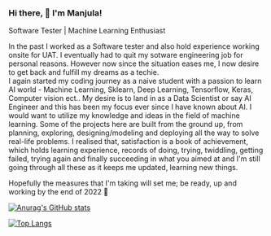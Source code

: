 ### Hi there, 👋 I'm Manjula! 

Software Tester | Machine Learning Enthusiast

In the past I worked as a Software tester and also hold experience working onsite for UAT. I eventually had to quit my sotware engineering job for personal reasons. However now since the situation eases me, I now desire to get back and fulfill my dreams as a techie.  
   	I again started my coding journey as a naive student with a passion to learn AI world - Machine Learning, Sklearn, Deep Learning, Tensorflow, Keras, Computer vision ect..  My desire is to land in as a Data Scientist or say AI Engineer and this has been my focus ever since I have known about AI. 
    I would want to utilize my knowledge and ideas in the field of machine learning. Some of the projects here are built from the ground up, from planning, exploring, designing/modeling and deploying all the way to solve real-life problems. 
I realised that, satisfaction is a book of achievement, which holds learning experience, records of doing, trying, twiddling, getting failed, trying again and finally succeeding in what you aimed at and I'm still going through all these as it keeps me updated, learning new things. 

Hopefully the measures that I'm taking will set me; be ready, up and working by the end of 2022 🤞


[![Anurag's GitHub stats](https://github-readme-stats.vercel.app/api?username=Munch2022)](https://github.com/anuraghazra/github-readme-stats)

[![Top Langs](https://github-readme-stats.vercel.app/api/top-langs/?username=Munch2022)](https://github.com/anuraghazra/github-readme-stats)

